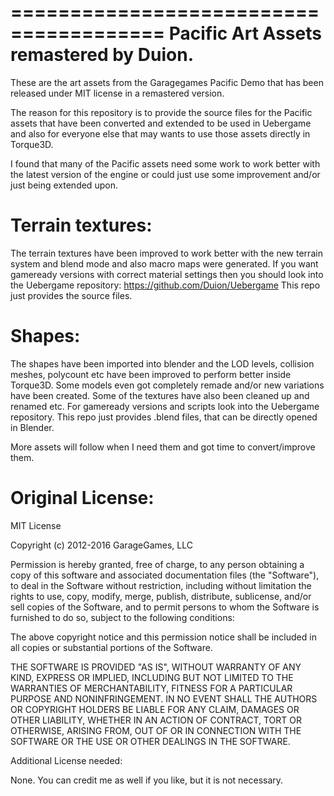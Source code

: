 =======================================
Pacific Art Assets remastered by Duion.
=======================================

These are the art assets from the Garagegames Pacific Demo that has been
released under MIT license in a remastered version.

The reason for this repository is to provide the source files for the Pacific
assets that have been converted and extended to be used in Uebergame and
also for everyone else that may wants to use those assets directly in Torque3D.

I found that many of the Pacific assets need some work to work better with
the latest version of the engine or could just use some improvement and/or
just being extended upon.

Terrain textures:
=================
The terrain textures have been improved to work better with the new terrain
system and blend mode and also macro maps were generated.
If you want gameready versions with correct material settings then you should
look into the Uebergame repository: https://github.com/Duion/Uebergame
This repo just provides the source files.

Shapes:
=================
The shapes have been imported into blender and the LOD levels, collision meshes,
polycount etc have been improved to perform better inside Torque3D.
Some models even got completely remade and/or new variations have been created.
Some of the textures have also been cleaned up and renamed etc.
For gameready versions and scripts look into the Uebergame repository.
This repo just provides .blend files, that can be directly opened in Blender.

More assets will follow when I need them and got time to convert/improve them.

Original License:
=================
MIT License

Copyright (c) 2012-2016 GarageGames, LLC

Permission is hereby granted, free of charge, to any person obtaining a copy of this software and associated documentation files (the "Software"), to deal in the Software without restriction, including without limitation the rights to use, copy, modify, merge, publish, distribute, sublicense, and/or sell copies of the Software, and to permit persons to whom the Software is furnished to do so, subject to the following conditions:

The above copyright notice and this permission notice shall be included in all copies or substantial portions of the Software.

THE SOFTWARE IS PROVIDED "AS IS", WITHOUT WARRANTY OF ANY KIND, EXPRESS OR IMPLIED, INCLUDING BUT NOT LIMITED TO THE WARRANTIES OF MERCHANTABILITY, FITNESS FOR A PARTICULAR PURPOSE AND NONINFRINGEMENT. IN NO EVENT SHALL THE AUTHORS OR COPYRIGHT HOLDERS BE LIABLE FOR ANY CLAIM, DAMAGES OR OTHER LIABILITY, WHETHER IN AN ACTION OF CONTRACT, TORT OR OTHERWISE, ARISING FROM, OUT OF OR IN CONNECTION WITH THE SOFTWARE OR THE USE OR OTHER DEALINGS IN THE SOFTWARE.



Additional License needed:

None. You can credit me as well if you like, but it is not necessary.
